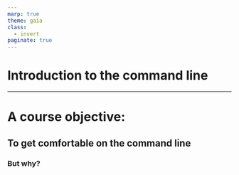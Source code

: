 ```yaml
---
marp: true
theme: gaia
class:
  - invert
paginate: true
---
```

<!-- _class: lead -->
# Introduction to the command line
---
<!-- _class: lead -->
# A course objective:
## To get comfortable on the command line
### But why?